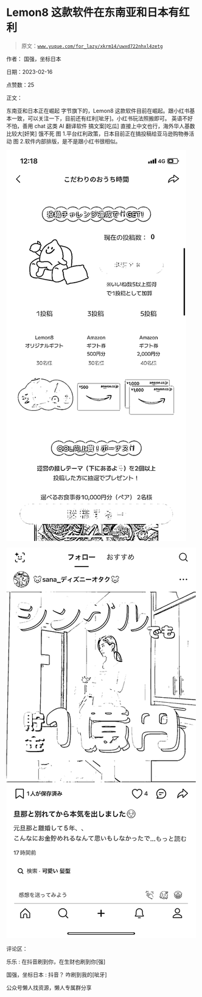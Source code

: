 # Lemon8 这款软件在东南亚和日本有红利

> 原文：[`www.yuque.com/for_lazy/xkrm14/uwxd722nhxl4zetg`](https://www.yuque.com/for_lazy/xkrm14/uwxd722nhxl4zetg)



作者： 国强，坐标日本



日期：2023-02-16



点赞数：25



正文：



东南亚和日本正在崛起 字节旗下的，Lemon8 这款软件目前在崛起。跟小红书基本一致，可以关注一下，目前还有红利[呲牙]。小红书玩法照搬即可。 英语不好不怕，善用 chat 这类 AI 翻译软件 搞文案[吃瓜] 直接上中文也行，海外华人基数比较大[奸笑] 饿不死 图 1.平台红利政策，日本目前正在搞投稿给亚马逊购物券活动 图 2.软件内部排版，是不是跟小红书很相似。



![](img/d6695fae7701cfbae71559820602ec2c.png)  

![](img/717e7e2753da790722e3ff8650e08a73.png)  

评论区：



乐乐 : 在抖音刷到你，在生财也刷到你[强]



国强，坐标日本 : 抖音？ 咋刷到我的[呲牙]



公众号懒人找资源，懒人专属群分享


